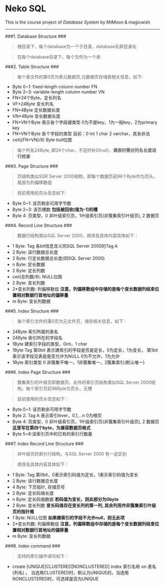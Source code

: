 Neko SQL
===============
This is the course project of *Database System* by MtMoon & magicwish

----------------------------------


###1. Database Structure ###

>根目录下，每个database为一个子目录，database名即目录名

>在每个database目录下，每个文件为一个表

###2. Table Structure ###

>每个表文件的第0页为表元数据页,元数据页存储表相关信息，如下:

+ Byte 0~1: fixed-length column number FN
+ Byte 2~3: variable-length column number VN
+ FN*24个Byte，定长列名
+ VF*24Byte 变长列名
+ FN*4Byte 定长数据长度
+ VN*4Byte 变长数据长度
+ FN+VN个Byte 表示各个字段键类型 0为不是key，1为一般key，2为primary key
+ FN+VN个Byte 各个字段的类型  目前：0 int 1 char 2 varchar，其余非法
+ ceil((FN+VN)/8) Byte bull位图

>每个列名24Byte, 即24个char，不足时补0(null)，**建表时需对列名长度进行检查**

###3. Page Structure ###

>页结构类似SQR Server 2000结构，即每个数据页前96个Byte作为页头，尾部为列偏移数组

>目前使用的页头信息如下:

+ Byte 0~1: 该页剩余可用字节数
+ Byte 2~3: 该页槽数 **包括被回收(值为-1)的槽**
+ Byte 4: 页类型，0 非叶级索引页，1叶级索引页(非簇集索引叶级页), 2 数据页

###4. Record Line Structure ###

>数据行结构类似SQL Server 2000，顺序及具体内容具体如下：

+ 1 Byte: Tag 各bit信息含义同SQL Server 2000的Tag A
+ 2 Byte: 该行数据总长度
+ 2 Byte: 行定长数据总长度(同SQL Server 2000)
+ n Byte: 定长数据
+ 2 Byte: 定长列数
+ ceil(总列数/8): NULL位图
+ 2 Byte: 变长列数
+ 2*变长列数: 列偏移数组 **注意，列偏移数组中存储的是每个变长数据列结束位置相对数据行首地址的偏移量**
+ m Byte: 变长列数据 

###5. Index Structure ###

>每个索引文件的第0页为元文件页，储存相关信息，如下：

+ 24Byte 索引所属的表名
+ 24Byte 索引所在的字段名
+ 1Byte 建索引字段的类型，0int，1 char
+ 1Byte Tag 第0bit 表示建索引的字段是否是定长，0为定长，1为变长， 第1bit表示该字段见表是是否允许为NULL 0为不允许，1为允许
+ 1Byte 索引类型 0 非簇集不唯一，1非簇集唯一，2簇集索引(默认唯一)



###6. Index Page Structure ###

>簇集索引的叶级页即数据页，此外的索引页结构类似SQL Server 2000结构。每个索引页前96Byte为页头，无槽

>目前使用的页头信息如下：

+ Byte 0~1: 该页剩余可用字节数
+ Byte 2: Tag A 表示索引lever，0,1,...n 0为根页
+ Byte 4: 页类型，0 非叶级索引页，1叶级索引页(非簇集索引叶级页), 2 数据页 **这里写在第四个byte，为兼容数据页格式**
+ Byte 5~6:该索引页中的已有的索引行数量

###7. Index Record Line Structure ###

>非叶级页的索引行结构，与SQL Server 2000 有一定区别     

>顺序及具体内容具体如下：

+ 1 Byte: Tag 第0bit，0表示索引码值为定长，1表示索引码值为变长
+ 2 Byte: 该行数据总长度
+ 4 Byte: 下页指针, 存储页号 
+ 2 Byte: 定长码值长度
+ n Byte: 定长码值数据 **若码值为变长，则此部分为0byte**
+ 2 Byte: 变长列数 **变长码值存在变长列的第一列, 其余列用作非簇集索引叶级页的指针桶**
+ 1 Byte: NULL位图 **如果建索引的字段不允许null，则无此项**
+ 2*变长列数: 列偏移数组 **注意，列偏移数组中存储的是每个变长数据列结束位置相对数据行首地址的偏移量**
+ m Byte: 变长列数据 

###8. Index command ###

>支持的索引操作语句如下：

+ create [UNIQUE|CLUSTERED|NONCLUSTERED] index 索引名称 on 表名(列名) 。
   当选用CLUSTERED时，默认为UNIQUE的，当选用NONCLUSTERED时，可选择是否为UNIQUE